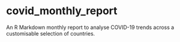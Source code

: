 # covid_monthly_report
An R Markdown monthly report to analyse COVID-19 trends across a customisable selection of countries.
